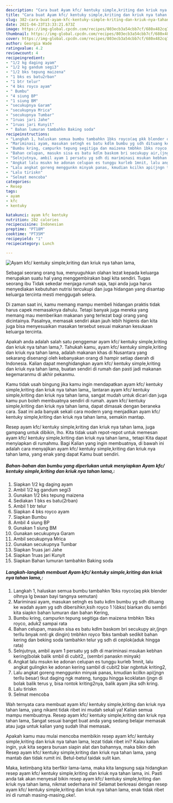 ```yaml
---
description: "Cara buat Ayam kfc/ kentuky simple,kriting dan kriuk nya tahan lama, yang enak dan Mudah Dibuat"
title: "Cara buat Ayam kfc/ kentuky simple,kriting dan kriuk nya tahan lama, yang enak dan Mudah Dibuat"
slug: 382-cara-buat-ayam-kfc-kentuky-simple-kriting-dan-kriuk-nya-tahan-lama-yang-enak-dan-mudah-dibuat
date: 2021-04-23T13:33:21.673Z
image: https://img-global.cpcdn.com/recipes/803ecb3a54cbb7cf/680x482cq70/ayam-kfc-kentuky-simplekriting-dan-kriuk-nya-tahan-lama-foto-resep-utama.jpg
thumbnail: https://img-global.cpcdn.com/recipes/803ecb3a54cbb7cf/680x482cq70/ayam-kfc-kentuky-simplekriting-dan-kriuk-nya-tahan-lama-foto-resep-utama.jpg
cover: https://img-global.cpcdn.com/recipes/803ecb3a54cbb7cf/680x482cq70/ayam-kfc-kentuky-simplekriting-dan-kriuk-nya-tahan-lama-foto-resep-utama.jpg
author: Georgia Wade
ratingvalue: 4.2
reviewcount: 4
recipeingredient:
- "1/2 kg daging ayam"
- "1/2 kg gandum segi3"
- "1/2 bks tepung maizena"
- "1 bks es batu2rban"
- "1 btr telur"
- "4 bks royco ayam"
- " Bumbu"
- "4 siung BP"
- "1 siung BM"
- "secukupnya Garam"
- "secukupnya Mrica"
- "secukupnya Tumbar"
- "1ruas jari Jahe"
- "1ruas jari Kunyit"
- " Bahan lumuran tambahkn Baking soda"
recipeinstructions:
- "Langkah 1, haluskan semua bumbu tambahkn 1bks royco(aq pkk blender olhnya lg bwaan bayi tangnya semutan)"
- "Mariminasi ayam, masukan setngh es batu kdlm bumbu yg sdh dituang ke wadah ayam yg sdh dibersihkn,ksih royco 1 ½bks( biarkan dlu sembri kita siapkn bahan lumuran dan bahan Kering,"
- "Bumbu kring, campurkn tepung segitiga dan maizena tmbhkn 1bks royco, aduk2 sampai rata"
- "Bahan celupan, masukn sisa es batu kdlm baskom bri secukupy air,(jngn terllu bnyak nnti gk dingin) tmbhkn royco 1bks tambah sedikit bahan kering dan beking soda tambahkn telur yg sdh di ceplok(aduk hingga rata)"
- "Selnjutnya, ambil ayam 1 persatu yg sdh di mariminasi msukan kebhan kering(bolak balik smbil di cubit2,, (sembri panaskn minyak)"
- "Angkat lalu msukn ke adonan celupan es tunggu kurleb 1mnit, lalu angkat gulingkn ke adonan kering sambil di cubit2 biar ngbntuk kriting2,"
- "Lalu angkat goreng menggunkn minyak panas, kmudian kcilkn api(jngn terllu besar) tkut daging ngk mateng, tunggu hingga kcoklatan (jngn di bolak balik terus y, bisa rontok kriting2nya, balik ayam jika sdh kring."
- "Lalu tiriskn"
- "Selmat mencoba"
categories:
- Resep
tags:
- ayam
- kfc
- kentuky

katakunci: ayam kfc kentuky 
nutrition: 282 calories
recipecuisine: Indonesian
preptime: "PT18M"
cooktime: "PT35M"
recipeyield: "1"
recipecategory: Lunch

---
```



![Ayam kfc/ kentuky simple,kriting dan kriuk nya tahan lama,](https://img-global.cpcdn.com/recipes/803ecb3a54cbb7cf/680x482cq70/ayam-kfc-kentuky-simplekriting-dan-kriuk-nya-tahan-lama-foto-resep-utama.jpg)

Sebagai seorang orang tua, menyuguhkan olahan lezat kepada keluarga merupakan suatu hal yang menggembirakan bagi kita sendiri. Tugas seorang ibu Tidak sekedar menjaga rumah saja, tapi anda juga harus menyediakan kebutuhan nutrisi tercukupi dan juga hidangan yang disantap keluarga tercinta mesti menggugah selera.

Di zaman  saat ini, kamu memang mampu membeli hidangan praktis tidak harus capek memasaknya dahulu. Tetapi banyak juga mereka yang memang mau memberikan makanan yang terlezat bagi orang yang dicintainya. Pasalnya, memasak sendiri akan jauh lebih higienis dan kita juga bisa menyesuaikan masakan tersebut sesuai makanan kesukaan keluarga tercinta. 



Apakah anda adalah salah satu penggemar ayam kfc/ kentuky simple,kriting dan kriuk nya tahan lama,?. Tahukah kamu, ayam kfc/ kentuky simple,kriting dan kriuk nya tahan lama, adalah makanan khas di Nusantara yang sekarang disenangi oleh kebanyakan orang di hampir setiap daerah di Indonesia. Kalian dapat menghidangkan ayam kfc/ kentuky simple,kriting dan kriuk nya tahan lama, buatan sendiri di rumah dan pasti jadi makanan kegemaranmu di akhir pekanmu.

Kamu tidak usah bingung jika kamu ingin mendapatkan ayam kfc/ kentuky simple,kriting dan kriuk nya tahan lama,, lantaran ayam kfc/ kentuky simple,kriting dan kriuk nya tahan lama, sangat mudah untuk dicari dan juga kamu pun boleh membuatnya sendiri di rumah. ayam kfc/ kentuky simple,kriting dan kriuk nya tahan lama, dapat dimasak dengan beraneka cara. Saat ini ada banyak sekali cara modern yang menjadikan ayam kfc/ kentuky simple,kriting dan kriuk nya tahan lama, semakin mantap.

Resep ayam kfc/ kentuky simple,kriting dan kriuk nya tahan lama, juga gampang untuk dibikin, lho. Kita tidak usah repot-repot untuk memesan ayam kfc/ kentuky simple,kriting dan kriuk nya tahan lama,, tetapi Kita dapat menyiapkan di rumahmu. Bagi Kalian yang ingin membuatnya, di bawah ini adalah cara menyajikan ayam kfc/ kentuky simple,kriting dan kriuk nya tahan lama, yang enak yang dapat Kamu buat sendiri.

<!--inarticleads1-->

##### Bahan-bahan dan bumbu yang diperlukan untuk menyiapkan Ayam kfc/ kentuky simple,kriting dan kriuk nya tahan lama,:

1. Siapkan 1/2 kg daging ayam
1. Ambil 1/2 kg gandum segi3
1. Gunakan 1/2 bks tepung maizena
1. Sediakan 1 bks es batu(2rban)
1. Ambil 1 btr telur
1. Siapkan 4 bks royco ayam
1. Siapkan  Bumbu
1. Ambil 4 siung BP
1. Gunakan 1 siung BM
1. Gunakan secukupnya Garam
1. Ambil secukupnya Mrica
1. Gunakan secukupnya Tumbar
1. Siapkan 1ruas jari Jahe
1. Siapkan 1ruas jari Kunyit
1. Siapkan  Bahan lumuran tambahkn Baking soda




<!--inarticleads2-->

##### Langkah-langkah membuat Ayam kfc/ kentuky simple,kriting dan kriuk nya tahan lama,:

1. Langkah 1, haluskan semua bumbu tambahkn 1bks royco(aq pkk blender olhnya lg bwaan bayi tangnya semutan)
1. Mariminasi ayam, masukan setngh es batu kdlm bumbu yg sdh dituang ke wadah ayam yg sdh dibersihkn,ksih royco 1 ½bks( biarkan dlu sembri kita siapkn bahan lumuran dan bahan Kering,
1. Bumbu kring, campurkn tepung segitiga dan maizena tmbhkn 1bks royco, aduk2 sampai rata
1. Bahan celupan, masukn sisa es batu kdlm baskom bri secukupy air,(jngn terllu bnyak nnti gk dingin) tmbhkn royco 1bks tambah sedikit bahan kering dan beking soda tambahkn telur yg sdh di ceplok(aduk hingga rata)
1. Selnjutnya, ambil ayam 1 persatu yg sdh di mariminasi msukan kebhan kering(bolak balik smbil di cubit2,, (sembri panaskn minyak)
1. Angkat lalu msukn ke adonan celupan es tunggu kurleb 1mnit, lalu angkat gulingkn ke adonan kering sambil di cubit2 biar ngbntuk kriting2,
1. Lalu angkat goreng menggunkn minyak panas, kmudian kcilkn api(jngn terllu besar) tkut daging ngk mateng, tunggu hingga kcoklatan (jngn di bolak balik terus y, bisa rontok kriting2nya, balik ayam jika sdh kring.
1. Lalu tiriskn
1. Selmat mencoba




Wah ternyata cara membuat ayam kfc/ kentuky simple,kriting dan kriuk nya tahan lama, yang nikamt tidak ribet ini mudah sekali ya! Kalian semua mampu membuatnya. Resep ayam kfc/ kentuky simple,kriting dan kriuk nya tahan lama, Sangat sesuai banget buat anda yang sedang belajar memasak atau juga untuk kalian yang sudah lihai memasak.

Apakah kamu mau mulai mencoba membikin resep ayam kfc/ kentuky simple,kriting dan kriuk nya tahan lama, lezat tidak ribet ini? Kalau kalian ingin, yuk kita segera buruan siapin alat dan bahannya, maka bikin deh Resep ayam kfc/ kentuky simple,kriting dan kriuk nya tahan lama, yang mantab dan tidak rumit ini. Betul-betul taidak sulit kan. 

Maka, ketimbang kita berfikir lama-lama, maka kita langsung saja hidangkan resep ayam kfc/ kentuky simple,kriting dan kriuk nya tahan lama, ini. Pasti anda tak akan menyesal bikin resep ayam kfc/ kentuky simple,kriting dan kriuk nya tahan lama, nikmat sederhana ini! Selamat berkreasi dengan resep ayam kfc/ kentuky simple,kriting dan kriuk nya tahan lama, enak tidak ribet ini di rumah masing-masing,oke!.

